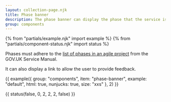 ```yaml
---
layout: collection-page.njk
title: Phase banner
description: The phase banner can display the phase that the service is currently in.
group: components
---
```


{% from "partials/example.njk" import example %}
{% from "partials/component-status.njk" import status %}

Phases must adhere to the [list of phases in an agile project](https://www.gov.uk/service-manual/agile-delivery) from the GOV.UK Service Manual.

It can also display a link to allow the user to provide feedback.

{{ example({ group: "components", item: "phase-banner", example: "default", html: true, nunjucks: true, size: "xxs" }, 2) }}

{{ status(false, 0, 2, 2, 2, false) }}
